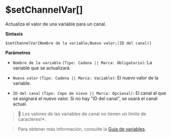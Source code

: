# $setChannelVar[]

Actualiza el valor de una variable para un canal.

**Sintaxis**
```
$setChannelVar[Nombre de la variable;Nuevo valor;(ID del canal)]
```

**Parámetros**
- `Nombre de la variable` `(Tipo: Cadena || Marca: Obligatorio)`: La variable que se actualizará.

- `Nuevo valor` `(Tipo: Cadena || Marca: Vaciable)`: El nuevo valor de la variable.

- `ID del canal` `(Tipo: Copo de nieve || Marca: Opcional)`: El canal al que se asignará el nuevo valor. Si no hay "ID del canal", se usará el canal actual.

> 📝 Los valores de las variables de canal no tienen un límite de caracteres!*.

> Para obtener más información, consulte la [Guía de variables](../gen/variables.md).